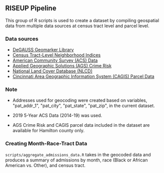 ## RISEUP Pipeline

This group of R scripts is used to create a dataset by compiling geospatial data from multiple data sources at census tract level and parcel level.

### Data sources
  
- [DeGAUSS Geomarker Library](https://degauss.org/)
- [Census Tract-Level Neighborhood Indices](https://github.com/geomarker-io/tract_indices/#census-tract-level-neighborhood-indices)
- [American Community Survey (ACS) Data](https://www.census.gov/programs-surveys/acs/data.html)
- [Applied Geographic Solutions (AGS) Crime Risk](https://appliedgeographic.com/crimerisk/)
- [National Land Cover Database (NLCD)](https://www.usgs.gov/centers/eros/science/national-land-cover-database)
- [Cincinnati Area Geographic Information System (CAGIS) Parcel Data](https://data-cagisportal.opendata.arcgis.com/)

### Note
- Addresses used for geocoding were created based on variables, "pat_addr_1", "pat_city", "pat_state", "pat_zip", in the current dataset.

- 2019 5-Year ACS Data (2014-19) was used.

- AGS Crime Risk and CAGIS parcel data included in the dataset are available for Hamilton county only.

### Creating Month-Race-Tract Data

`scripts/aggregate_admissions_data.R` takes in the geocoded data and produces a summary of admissions by month, race (Black or African American vs. Other), and census tract.

